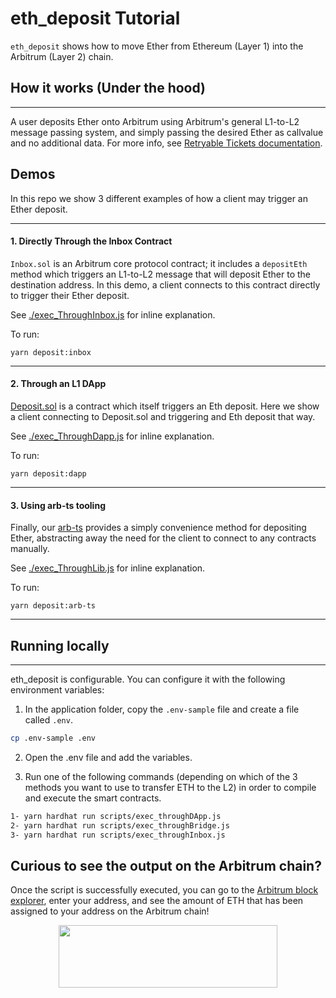 # eth_deposit Tutorial

`eth_deposit` shows how to move Ether from Ethereum (Layer 1) into the Arbitrum (Layer 2) chain.

## How it works (Under the hood)

---

A user deposits Ether onto Arbitrum using Arbitrum's general L1-to-L2 message passing system, and simply passing the desired Ether as callvalue and no additional data. For more info, see [Retryable Tickets documentation](https://developer.offchainlabs.com/docs/l1_l2_messages#depositing-eth-via-retryables).

## Demos

In this repo we show 3 different examples of how a client may trigger an Ether deposit.

---

#### **1. Directly Through the Inbox Contract**

`Inbox.sol` is an Arbitrum core protocol contract; it includes a `depositEth` method which triggers an L1-to-L2 message that will deposit Ether to the destination address. In this demo, a client connects to this contract directly to trigger their Ether deposit.

See [./exec_ThroughInbox.js](./scripts/exec_ThroughInbox.js) for inline explanation.

To run:

```
yarn deposit:inbox
```

---

#### **2. Through an L1 DApp**

[Deposit.sol](./contracts/Deposit.sol) is a contract which itself triggers an Eth deposit. Here we show a client connecting to Deposit.sol and triggering and Eth deposit that way.

See [./exec_ThroughDapp.js](./scripts/exec_ThroughDApp.js) for inline explanation.

To run:

```
yarn deposit:dapp
```

---

#### **3. Using arb-ts tooling**

Finally, our [arb-ts](https://github.com/OffchainLabs/arbitrum/tree/master/packages/arb-ts) provides a simply convenience method for depositing Ether, abstracting away the need for the client to connect to any contracts manually.

See [./exec_ThroughLib.js](./scripts/exec_ThroughLib.js) for inline explanation.

To run:

```
yarn deposit:arb-ts
```

---

## Running locally

---

eth_deposit is configurable. You can configure it with the following environment variables:

1. In the application folder, copy the `.env-sample` file and create a file called `.env`.

```bash
cp .env-sample .env
```

2. Open the .env file and add the variables.

3. Run one of the following commands (depending on which of the 3 methods you want to use to transfer ETH to the L2) in order to compile and execute the smart contracts.

```bash
1- yarn hardhat run scripts/exec_throughDApp.js
2- yarn hardhat run scripts/exec_throughBridge.js
3- yarn hardhat run scripts/exec_throughInbox.js
```

## Curious to see the output on the Arbitrum chain?

Once the script is successfully executed, you can go to the [Arbitrum block explorer](https://rinkeby-explorer.arbitrum.io/#), enter your address, and see the amount of ETH that has been assigned to your address on the Arbitrum chain!

<p align="center">
  <img width="350" height="100" src= "https://offchainlabs.com/static/media/full-logo.3271d3e8.png" />
</p>
